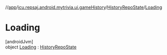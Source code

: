 //[app](../../../../index.md)/[icu.repsaj.android.mytrivia.ui.gameHistory](../../index.md)/[HistoryRepoState](../index.md)/[Loading](index.md)

# Loading

[androidJvm]\
object [Loading](index.md) : [HistoryRepoState](../index.md)
